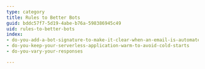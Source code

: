 ```yaml
---
type: category
title: Rules to Better Bots
guid: bddc57f7-5d19-4abe-b76a-598386945c49
uid: rules-to-better-bots
index:
- do-you-add-a-bot-signature-to-make-it-clear-when-an-email-is-automated
- do-you-keep-your-serverless-application-warm-to-avoid-cold-starts
- do-you-vary-your-responses

---
```

<p>​​​​​​<br></p>
<p>​<br><br></p>

